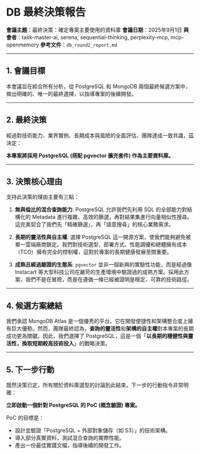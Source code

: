 # DB 最終決策報告

**會議主題**：最終決策：確定專案主要使用的資料庫
**會議日期**：2025年9月1日
**與會者**：task-master-ai, serena, sequential-thinking, perplexity-mcp, mcp-openmemory
**參考文件**：`db_round2_report.md`

---

## 1. 會議目標

本會議旨在綜合所有分析，從 PostgreSQL 和 MongoDB 兩個最終候選方案中，做出明確的、唯一的最終選擇，以指導專案的後續開發。

---

## 2. 最終決策

經過對技術能力、業界實例、長期成本與風險的全面評估，團隊達成一致共識，茲決定：

**本專案將採用 PostgreSQL (搭配 pgvector 擴充套件) 作為主要資料庫。**

---

## 3. 決策核心理由

支持此決策的理由主要有三點：

1.  **無與倫比的混合查詢能力**: PostgreSQL 允許我們先利用 SQL 的全部能力對結構化的 Metadata 進行複雜、高效的篩選，再對結果集進行向量相似性搜尋。這完美契合了我們先「精確篩選」，再「語意搜尋」的核心業務需求。

2.  **長期的靈活性與自主權**: 選擇 PostgreSQL 這一開源方案，使我們能夠避免被單一雲端廠商鎖定。我們對技術選型、部署方式、性能調優和總體擁有成本（TCO）擁有完全的控制權，這對於專案的長期健康發展至關重要。

3.  **成熟且經過驗證的生態系**: `pgvector` 並非一個新興的實驗性功能，而是經過像 Instacart 等大型科技公司在嚴苛的生產環境中驗證過的成熟方案。採用此方案，我們不是在冒險，而是在遵循一條已經被證明是穩定、可靠的技術路徑。

---

## 4. 候選方案總結

我們承認 MongoDB Atlas 是一個優秀的平台，它在開發便捷性和架構整合度上擁有巨大優勢。然而，團隊最終認為，**查詢的靈活性**和**架構的自主權**對本專案的長期成功更為關鍵。因此，我們選擇了 PostgreSQL，這是一個「**以長期的穩健性與靈活性，換取短期較高技術投入**」的戰略決策。

---

## 5. 下一步行動

既然決策已定，所有關於資料庫選型的討論到此結束。下一步的行動指令非常明確：

**立即啟動一個針對 PostgreSQL 的 PoC (概念驗證) 專案。**

PoC 的目標是：
- 設計並驗證「PostgreSQL + 外部對象儲存（如 S3）」的技術架構。
- 導入部分真實資料，測試混合查詢的實際性能。
- 產出一份最佳實踐文檔，指導後續的開發工作。
